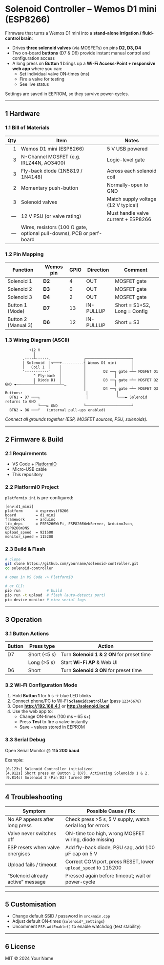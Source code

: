# Solenoid Controller – Wemos D1 mini (ESP8266)

Firmware that turns a Wemos D1 mini into a **stand-alone irrigation / fluid-control brain**:

* Drives **three solenoid valves** (via MOSFETs) on pins **D2, D3, D4**  
* Two on-board **buttons** (D7 & D6) provide instant manual control and configuration access  
* A long press on **Button 1** brings up a **Wi-Fi Access-Point + responsive web app** where you can:
  * Set individual valve ON-times (ms)
  * Fire a valve for testing
  * See live status

Settings are saved in EEPROM, so they survive power-cycles.

---

## 1  Hardware

### 1.1 Bill of Materials

| Qty | Item                        | Notes                                   |
|----:|-----------------------------|-----------------------------------------|
| 1   | Wemos D1 mini (ESP8266)     | 5 V USB powered                         |
| 3   | N-Channel MOSFET (e.g. IRLZ44N, AO3400) | Logic-level gate                    |
| 3   | Fly-back diode (1N5819 / 1N4148) | Across each solenoid coil             |
| 2   | Momentary push-button       | Normally-open to GND                    |
| 3   | Solenoid valves             | Match supply voltage (12 V typical)     |
| —   | 12 V PSU (or valve rating)  | Must handle valve current + ESP8266     |
| —   | Wires, resistors (100 Ω gate, optional pull-downs), PCB or perf-board |

### 1.2 Pin Mapping

| Function             | Wemos pin | GPIO | Direction | Comment                        |
|----------------------|-----------|------|-----------|--------------------------------|
| Solenoid 1           | **D2**    | 4    | OUT       | MOSFET gate                    |
| Solenoid 2           | **D3**    | 0    | OUT       | MOSFET gate                    |
| Solenoid 3           | **D4**    | 2    | OUT       | MOSFET gate                    |
| Button 1 (Mode)      | **D7**    | 13   | IN-PULLUP | Short = S1+S2, Long = Config    |
| Button 2 (Manual 3)  | **D6**    | 12   | IN-PULLUP | Short = S3                     |

### 1.3 Wiring Diagram (ASCII)

```
           +12 V
             │
        .----┴------.               ┌─────────────────────┐
        │ Solenoid  │<───+----------┤ Wemos D1 mini       │
        │   Coil 1  │    │          │                     │
        '-----------'    │          │        D2 ──┐ gate ─┴─ MOSFET Q1
             ^ Fly-back  │          │             │
             | Diode D1  │          │        D3 ──┐ gate ─┴─ MOSFET Q2
GND ◄────────┴───────────┴─…        │             │
                                    │        D4 ──┐ gate ─┴─ MOSFET Q3
Buttons:                             │             │
  BTN1 ▸ D7 ───┐                     │             └───► Solenoid returns to GND
               └───► GND            └─────────────────────┘
  BTN2 ▸ D6 ───┘   (internal pull-ups enabled)
```

*Connect all grounds together (ESP, MOSFET sources, PSU, solenoids).*

---

## 2  Firmware & Build

### 2.1 Requirements

* VS Code + [PlatformIO](https://platformio.org/)
* Micro-USB cable
* This repository

### 2.2 PlatformIO Project

`platformio.ini` is pre-configured:

```
[env:d1_mini]
platform      = espressif8266
board         = d1_mini
framework     = arduino
lib_deps      = ESP8266WiFi, ESP8266WebServer, ArduinoJson, ESP8266mDNS
upload_speed  = 921600
monitor_speed = 115200
```

### 2.3 Build & Flash

```bash
# clone
git clone https://github.com/yourname/solenoid-controller.git
cd solenoid-controller

# open in VS Code -> PlatformIO

# or CLI:
pio run            # build
pio run -t upload  # flash (auto-detects port)
pio device monitor # view serial logs
```

---

## 3  Operation

### 3.1 Button Actions

| Button | Press type | Action                                         |
|--------|------------|-----------------------------------------------|
| D7     | Short (<5 s) | Turn **Solenoid 1 & 2 ON** for preset time |
|        | Long (>5 s) | Start **Wi-Fi AP** & Web UI                  |
| D6     | Short       | Turn **Solenoid 3 ON** for preset time        |

### 3.2 Wi-Fi Configuration Mode

1. Hold **Button 1** for 5 s → blue LED blinks  
2. Connect phone/PC to Wi-Fi **`SolenoidController`** (pass `12345678`)  
3. Open **http://192.168.4.1** or **http://solenoid.local**  
4. Use the web app to:
   * Change ON-times (100 ms – 65 s+)
   * Press **Test** to fire a valve instantly
   * Save – values stored in EEPROM

### 3.3 Serial Debug

Open Serial Monitor @ **115 200 baud**.

Example:

```
[0.123s] Solenoid Controller initialized
[4.812s] Short press on Button 1 (D7). Activating Solenoids 1 & 2.
[9.814s] Solenoid 2 (Pin D3) turned OFF
```

---

## 4  Troubleshooting

| Symptom                              | Possible Cause / Fix                                               |
|--------------------------------------|--------------------------------------------------------------------|
| No AP appears after long press       | Check press >5 s, 5 V supply, watch serial log for errors          |
| Valve never switches off             | ON-time too high, wrong MOSFET wiring, diode missing               |
| ESP resets when valve energises      | Add fly-back diode, PSU sag, add 100 µF cap on 5 V                 |
| Upload fails / timeout               | Correct COM port, press RESET, lower `upload_speed` to 115200      |
| “Solenoid already active” message    | Pressed again before timeout; wait or power-cycle                  |

---

## 5  Customisation

* Change default SSID / password in `src/main.cpp`
* Adjust default ON-times (`solenoid*_Settings`)  
* Uncomment `ESP.wdtEnable()` to enable watchdog (test stability)

---

## 6  License

MIT © 2024 Your Name
